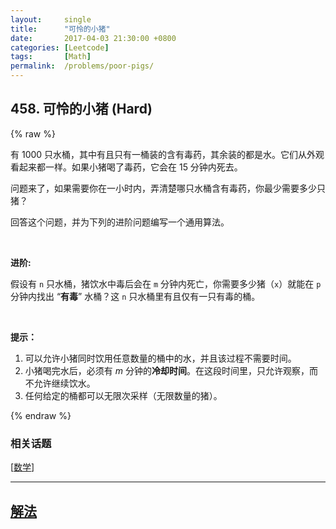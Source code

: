 ```yaml
---
layout:     single
title:      "可怜的小猪"
date:       2017-04-03 21:30:00 +0800
categories: [Leetcode]
tags:       [Math]
permalink:  /problems/poor-pigs/
---
```


## 458. 可怜的小猪 (Hard)

{% raw %}

<p>有 1000 只水桶，其中有且只有一桶装的含有毒药，其余装的都是水。它们从外观看起来都一样。如果小猪喝了毒药，它会在 15 分钟内死去。</p>

<p>问题来了，如果需要你在一小时内，弄清楚哪只水桶含有毒药，你最少需要多少只猪？</p>

<p>回答这个问题，并为下列的进阶问题编写一个通用算法。</p>

<p>&nbsp;</p>

<p><strong>进阶: </strong></p>

<p>假设有 <code>n</code> 只水桶，猪饮水中毒后会在 <code>m</code> 分钟内死亡，你需要多少猪（<code>x</code>）就能在 <code>p</code> 分钟内找出 &ldquo;<strong>有毒</strong>&rdquo; 水桶？这&nbsp;<code>n</code> 只水桶里有且仅有一只有毒的桶。</p>

<p>&nbsp;</p>

<p><strong>提示：</strong></p>

<ol>
	<li>可以允许小猪同时饮用任意数量的桶中的水，并且该过程不需要时间。</li>
	<li>小猪喝完水后，必须有 <em>m</em> 分钟的<strong>冷却时间</strong>。在这段时间里，只允许观察，而不允许继续饮水。</li>
	<li>任何给定的桶都可以无限次采样（无限数量的猪）。</li>
</ol>

{% endraw %}

### 相关话题
  [[数学](https://github.com/openset/leetcode/tree/master/tag/math/README.md)]

---

## [解法](https://github.com/openset/leetcode/tree/master/problems/poor-pigs)
